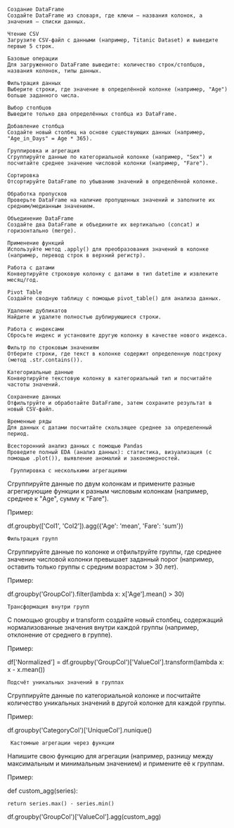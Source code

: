     Создание DataFrame
    Создайте DataFrame из словаря, где ключи — названия колонок, а значения — списки данных.

    Чтение CSV
    Загрузите CSV-файл с данными (например, Titanic Dataset) и выведите первые 5 строк.

    Базовые операции
    Для загруженного DataFrame выведите: количество строк/столбцов, названия колонок, типы данных.

    Фильтрация данных
    Выберите строки, где значение в определённой колонке (например, "Age") больше заданного числа.

    Выбор столбцов
    Выведите только два определённых столбца из DataFrame.

    Добавление столбца
    Создайте новый столбец на основе существующих данных (например, "Age_in_Days" = Age * 365).

    Группировка и агрегация
    Сгруппируйте данные по категориальной колонке (например, "Sex") и посчитайте среднее значение числовой колонки (например, "Fare").

    Сортировка
    Отсортируйте DataFrame по убыванию значений в определённой колонке.

    Обработка пропусков
    Проверьте DataFrame на наличие пропущенных значений и заполните их средним/медианным значением.

    Объединение DataFrame
    Создайте два DataFrame и объедините их вертикально (concat) и горизонтально (merge).

    Применение функций
    Используйте метод .apply() для преобразования значений в колонке (например, перевод строк в верхний регистр).

    Работа с датами
    Конвертируйте строковую колонку с датами в тип datetime и извлеките месяц/год.

    Pivot Table
    Создайте сводную таблицу с помощью pivot_table() для анализа данных.

    Удаление дубликатов
    Найдите и удалите полностью дублирующиеся строки.

    Работа с индексами
    Сбросьте индекс и установите другую колонку в качестве нового индекса.

    Фильтр по строковым значениям
    Отберите строки, где текст в колонке содержит определенную подстроку (метод .str.contains()).

    Категориальные данные
    Конвертируйте текстовую колонку в категориальный тип и посчитайте частоты значений.

    Сохранение данных
    Отфильтруйте и обработайте DataFrame, затем сохраните результат в новый CSV-файл.

    Временные ряды
    Для данных с датами посчитайте скользящее среднее за определенный период.

    Всесторонний анализ данных с помощью Pandas
    Проведите полный EDA (анализ данных): статистика, визуализация (с помощью .plot()), выявление аномалий и закономерностей.

     Группировка с несколькими агрегациями

Сгруппируйте данные по двум колонкам и примените разные агрегирующие функции к разным числовым колонкам (например, среднее к "Age", сумму к "Fare").

Пример:

df.groupby(['Col1', 'Col2']).agg({'Age': 'mean', 'Fare': 'sum'})

    Фильтрация групп

Сгруппируйте данные по колонке и отфильтруйте группы, где среднее значение числовой колонки превышает заданный порог (например, оставить только группы с средним возрастом > 30 лет).

Пример:

df.groupby('GroupCol').filter(lambda x: x['Age'].mean() > 30)

    Трансформация внутри групп

С помощью groupby и transform создайте новый столбец, содержащий нормализованные значения внутри каждой группы (например, отклонение от среднего в группе).

Пример:

df['Normalized'] = df.groupby('GroupCol')['ValueCol'].transform(lambda x: x - x.mean())

    Подсчёт уникальных значений в группах

Сгруппируйте данные по категориальной колонке и посчитайте количество уникальных значений в другой колонке для каждой группы.

Пример:

df.groupby('CategoryCol')['UniqueCol'].nunique()

 

     Кастомные агрегации через функции

Напишите свою функцию для агрегации (например, разницу между максимальным и минимальным значением) и примените её к группам.

Пример:

def custom_agg(series):

    return series.max() - series.min()

df.groupby('GroupCol')['ValueCol'].agg(custom_agg)
